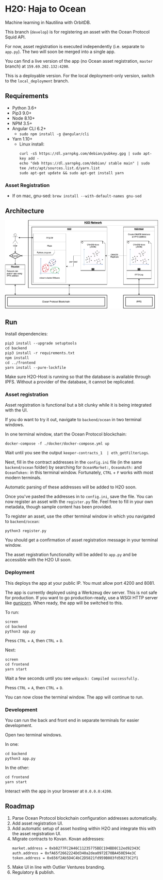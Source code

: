# H2O: Haja to Ocean

Machine learning in Nautilina with OrbitDB.

This branch (`develop`) is for registering an asset with the Ocean Protocol Squid API.

For now, asset registration is executed independently (i.e. separate to `app.py`). The two will soon be merged into a single app.

You can find a live version of the app (no Ocean asset registration, `master` branch) at `159.69.202.132:4200`.

This is a deployable version. For the local deployment-only version, switch to the `local_deployment` branch.


## Requirements

- Python 3.6+
- Pip3 9.0+
- Node 8.10+
- NPM 3.5+
- Angular CLI 6.2+
  - `sudo npm install -g @angular/cli`
- Yarn 1.10+
   - Linux install:
      ```
      curl -sS https://dl.yarnpkg.com/debian/pubkey.gpg | sudo apt-key add -
      echo "deb https://dl.yarnpkg.com/debian/ stable main" | sudo tee /etc/apt/sources.list.d/yarn.list
      sudo apt-get update && sudo apt-get install yarn
      ```
### Asset Registration

- If on mac, gnu-sed: `brew install --with-default-names gnu-sed`


## Architecture

![Architecture Diagram](/doc/OceanHaja.png)


## Run

Install dependencies:
```
pip3 install --upgrade setuptools
cd backend
pip3 install -r requirements.txt
npm install
cd ../frontend
yarn install --pure-lockfile
```

Make sure H2O-Host is running so that the database is available through IPFS. Without a provider of the database, it cannot be replicated.

### Asset registration

Asset registration is functional but a bit clunky while it is being integrated with the UI.

If you do want to try it out, navigate to `backend/ocean` in two terminal windows.

In one terminal window, start the Ocean Protocol blockchain:
```
docker-compose -f ./docker/docker-compose.yml up
```
Wait until you see the output `keeper-contracts_1  | eth_getFilterLogs`.

Next, fill in the contract addresses in the `config.ini` file (in the same `backend/ocean` folder) by searching for `OceanMarket:`, `OceanAuth:` and `OceanToken:` in this terminal window. Fortunately, `CTRL` + `F` works with most modern terminals.

Automatic parsing of these addresses will be added to H2O soon.

Once you've pasted the addresses in to `config.ini`, save the file. You can now register an asset with the `register.py` file. Feel free to fill in your own metadata, though sample content has been provided.

To register an asset, use the other terminal window in which you navigated to `backend/ocean`:
```
python3 register.py
```

You should get a confirmation of asset registration message in your terminal window.

The asset registration functionality will be added to `app.py` and be accessible with the H2O UI soon.


### Deployment

This deploys the app at your public IP. You must allow port 4200 and 8081.

The app is currently deployed using a Werkzeug dev server. This is not safe for production. If you want to go production-ready, use a WSGI HTTP server like [gunicorn](https://gunicorn.org/). When ready, the app will be switched to this.

To run:
```
screen
cd backend
python3 app.py
```
Press `CTRL` + `A`, then `CTRL` + `D`.

Next:
```
screen
cd frontend
yarn start
```
Wait a few seconds until you see `webpack: Compiled successfully.`

Press `CTRL` + `A`, then `CTRL` + `D`.

You can now close the terminal window. The app will continue to run.


### Development

You can run the back and front end in separate terminals for easier development.

Open two terminal windows.

In one:
```
cd backend
python3 app.py
```
In the other:
```
cd frontend
yarn start
```

Interact with the app in your browser at `0.0.0.0:4200`.


## Roadmap

1. Parse Ocean Protocol blockchain configuration addresses automatically.
2. Add asset registration UI.
3. Add automatic setup of asset hosting within H2O and integrate this with the asset registration UI.
4. Migrate contracts to Kovan. Kovan addresses:
      ```
      market.address = 0xb8277FC2A46C11235775BEC194BD8C12ed92343C
      auth.address = 0xfA65f2662224Dd340a2dea0972E70BA450E94e3C
      token.address = 0x656f2Ab5D4C4bC2D5821fd959B083fd50273C2f1
      ```
5. Make UI in line with Outlier Ventures branding.
6. Regulatory & publish.
